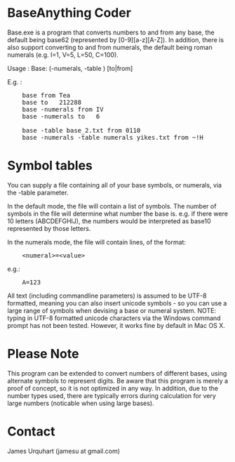 # BaseAnything Coder

Base.exe is a program that converts numbers to and from any base, the default being base62 (represented by [0-9][a-z][A-Z]).
In addition, there is also support converting to and from numerals, the default being roman numerals (e.g. I=1, V=5, L=50, C=100).

Usage : Base: (-numerals, -table <file>) [to|from] <number>

E.g.  :
<pre>
	base from Tea
	base to   212288
	base -numerals from IV
	base -numerals to   6
	
	base -table base_2.txt from 0110
	base -numerals -table numerals_yikes.txt from ~!H
</pre>

# Symbol tables
You can supply a file containing all of your base symbols, or numerals, via the -table parameter.

In the default mode, the file will contain a list of symbols. The number of symbols in the file will determine what number the base is. e.g. if there were 10 letters (ABCDEFGHIJ), the numbers would be interpreted as base10 represented by those letters.

In the numerals mode, the file will contain lines, of the format:

<pre>
	&lt;numeral&gt;=&lt;value&gt;
</pre>

e.g.:

<pre>
	A=123
</pre>

All text (including commandline parameters) is assumed to be UTF-8 formatted, meaning you can also insert unicode symbols - so you can use a large range of symbols when devising a base or numeral system.
NOTE: typing in UTF-8 formatted unicode characters via the Windows command prompt has not been tested. However, it works fine by default in Mac OS X.

# Please Note

This program can be extended to convert numbers of different bases, using alternate symbols to represent digits. Be aware that this program is merely a proof of concept, so it is not optimized in any way. In addition, due to the number types used, there are typically errors during calculation for very large numbers (noticable when using large bases).

# Contact
James Urquhart (jamesu at gmail.com)
